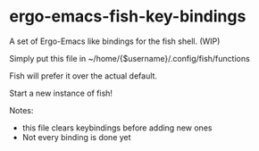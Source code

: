 ergo-emacs-fish-key-bindings
============================

A set of Ergo-Emacs like bindings for the fish shell. (WIP)

Simply put this file in ~/home/{$username}/.config/fish/functions

Fish will prefer it over the actual default.

Start a new instance of fish!

Notes:

- this file clears keybindings before adding new ones
- Not every binding is done yet
